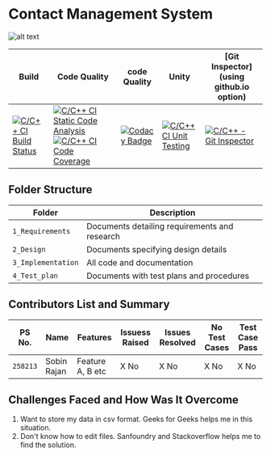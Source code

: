 # Contact Management System

![alt text](https://www.mailrail.net/images/contact-management-img.png)


Build | Code Quality | code Quality | Unity | [Git Inspector](using github.io option)
-----------|---------------|----------------|------------|-------------------
[![C/C++ CI Build Status](https://github.com/sobinrajan1999/Mini_Project_Contact_Management_System/actions/workflows/c-cpp.yml/badge.svg)](https://github.com/sobinrajan1999/Mini_Project_Contact_Management_System/actions/workflows/c-cpp.yml) | [![C/C++ CI Static Code Analysis](https://github.com/sobinrajan1999/Mini_Project_Contact_Management_System/actions/workflows/c-cpp_static_code_analysis.yml/badge.svg)](https://github.com/sobinrajan1999/Mini_Project_Contact_Management_System/actions/workflows/c-cpp_static_code_analysis.yml) [![C/C++ CI Code Coverage](https://github.com/sobinrajan1999/Mini_Project_Contact_Management_System/actions/workflows/c-cpp%20Code%20Coverage.yml/badge.svg)](https://github.com/sobinrajan1999/Mini_Project_Contact_Management_System/actions/workflows/c-cpp%20Code%20Coverage.yml) |[![Codacy Badge](https://app.codacy.com/project/badge/Grade/2c40be85fb244339b32a2165b450380d)](https://www.codacy.com/gh/sobinrajan1999/Mini_Project_Contact_Management_System/dashboard?utm_source=github.com&amp;utm_medium=referral&amp;utm_content=sobinrajan1999/Mini_Project_Contact_Management_System&amp;utm_campaign=Badge_Grade) | [![C/C++ CI Unit Testing](https://github.com/sobinrajan1999/Mini_Project_Contact_Management_System/actions/workflows/c-cpp%20Unity.yml/badge.svg)](https://github.com/sobinrajan1999/Mini_Project_Contact_Management_System/actions/workflows/c-cpp%20Unity.yml)| [![C/C++ - Git Inspector](https://github.com/sobinrajan1999/Mini_Project_Contact_Management_System/actions/workflows/c-cpp_git_inspector.yml/badge.svg)](https://github.com/sobinrajan1999/Mini_Project_Contact_Management_System/actions/workflows/c-cpp_git_inspector.yml)


## Folder Structure
Folder             | Description
-------------------| -----------------------------------------
`1_Requirements`   | Documents detailing requirements and research
`2_Design`         | Documents specifying design details
`3_Implementation` | All code and documentation
`4_Test_plan`      | Documents with test plans and procedures

## Contributors List and Summary

PS No. |  Name   |    Features    | Issuess Raised |Issues Resolved|No Test Cases|Test Case Pass
-------|---------|----------------|----------------|---------------|-------------|--------------
`258213` | Sobin Rajan  | Feature A, B etc    | X No     | X No   |X No   |X No          

## Challenges Faced and How Was It Overcome

1. Want to store my data in csv format. Geeks for Geeks helps me in this situation.
2. Don't know how to edit files. Sanfoundry and Stackoverflow helps me to find the solution.

